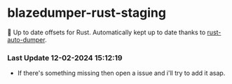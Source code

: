 # blazedumper-rust-staging

🚀 Up to date offsets for Rust. Automatically kept up to date thanks to [rust-auto-dumper](https://github.com/Akandesh/rust-auto-dumper).


### Last Update 12-02-2024 15:12:19
- If there's something missing then open a issue and i'll try to add it asap.